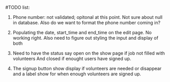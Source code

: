 #TODO list:

1. Phone number: not validated; opitonal at this point. Not sure about null in
database. Also do we want to format the phone number coming in?

2. Populating the date, start_time and end_time on the edit page. No working right.
Also need to figure out styling the input and display of both

3. Need to have the status say open on the show page if job not filled with volunteers
And closed if enought users have signed up.

4. The signup button show display if volunteers are needed or disappear and a label 
show for when enough volunteers are signed up.
